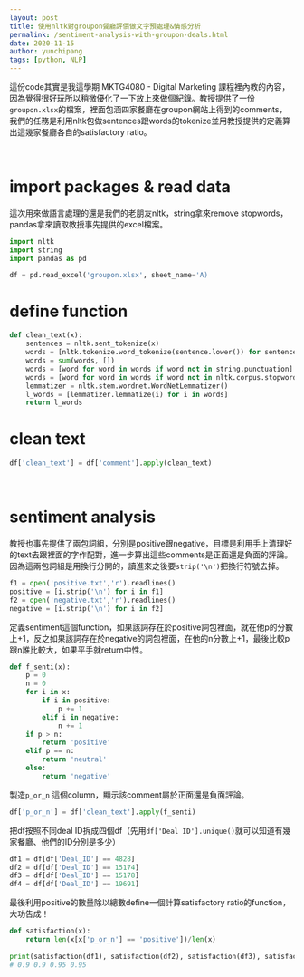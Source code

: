 ```yaml
---
layout: post
title: 使用nltk對groupon餐廳評價做文字預處理&情感分析
permalink: /sentiment-analysis-with-groupon-deals.html
date: 2020-11-15
author: yunchipang
tags: [python, NLP]
---
```

這份code其實是我這學期 MKTG4080 - Digital Marketing 課程裡內教的內容，因為覺得很好玩所以稍微優化了一下放上來做個紀錄。教授提供了一份`groupon.xlsx`的檔案，裡面包涵四家餐廳在groupon網站上得到的comments，我們的任務是利用nltk包做sentences跟words的tokenize並用教授提供的定義算出這幾家餐廳各自的satisfactory ratio。

<br>

# import packages & read data
這次用來做語言處理的還是我們的老朋友nltk，string拿來remove stopwords，pandas拿來讀取教授事先提供的excel檔案。

```python
import nltk
import string
import pandas as pd

df = pd.read_excel('groupon.xlsx', sheet_name='A)
```

# define function
```python
def clean_text(x):
    sentences = nltk.sent_tokenize(x)
    words = [nltk.tokenize.word_tokenize(sentence.lower()) for sentence in sentences]
    words = sum(words, [])
    words = [word for word in words if word not in string.punctuation]
    words = [word for word in words if word not in nltk.corpus.stopwords.words('english')]
    lemmatizer = nltk.stem.wordnet.WordNetLemmatizer()
    l_words = [lemmatizer.lemmatize(i) for i in words]
    return l_words
```

# clean text
```python
df['clean_text'] = df['comment'].apply(clean_text)
```

<br>

# sentiment analysis
教授也事先提供了兩包詞組，分別是positive跟negative，目標是利用手上清理好的text去跟裡面的字作配對，進一步算出這些comments是正面還是負面的評論。因為這兩包詞組是用換行分開的，讀進來之後要`strip('\n')`把換行符號去掉。

```python
f1 = open('positive.txt','r').readlines()
positive = [i.strip('\n') for i in f1]
f2 = open('negative.txt','r').readlines()
negative = [i.strip('\n') for i in f2]
```

定義sentiment這個function，如果該詞存在於positive詞包裡面，就在他p的分數上+1，反之如果該詞存在於negative的詞包裡面，在他的n分數上+1，最後比較p跟n誰比較大，如果平手就return中性。

```python
def f_senti(x):
    p = 0
    n = 0
    for i in x:
        if i in positive:
            p += 1
        elif i in negative:
            n += 1
    if p > n:
        return 'positive'
    elif p == n:
        return 'neutral'
    else:
        return 'negative'
```

製造`p_or_n` 這個column，顯示該comment屬於正面還是負面評論。

```python
df['p_or_n'] = df['clean_text'].apply(f_senti)
```

把df按照不同deal ID拆成四個df（先用`df['Deal ID'].unique()`就可以知道有幾家餐廳、他們的ID分別是多少）

```python
df1 = df[df['Deal_ID'] == 4828]
df2 = df[df['Deal_ID'] == 15174]
df3 = df[df['Deal_ID'] == 15178]
df4 = df[df['Deal_ID'] == 19691]
```

最後利用positive的數量除以總數define一個計算satisfactory ratio的function，大功告成！

```python
def satisfaction(x):
    return len(x[x['p_or_n'] == 'positive'])/len(x)
    
print(satisfaction(df1), satisfaction(df2), satisfaction(df3), satisfaction(df4))
# 0.9 0.9 0.95 0.95
```

<br>



